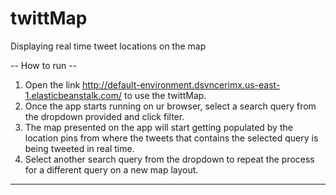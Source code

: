 # twittMap
Displaying real time tweet locations on the map

-- How to run --

1. Open the link http://default-environment.dsvncerimx.us-east-1.elasticbeanstalk.com/ to use the twittMap.
2. Once the app starts running on ur browser, select a search query from the dropdown provided and click filter.
3. The map presented on the app will start getting populated by the location pins from where the tweets that contains the selected query is being tweeted in real time.
4. Select another search query from the dropdown to repeat the process for a different query on a new map layout.

-----------------
